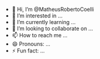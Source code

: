 - 👋 Hi, I’m @MatheusRobertoCoelli
- 👀 I’m interested in ...
- 🌱 I’m currently learning ...
- 💞️ I’m looking to collaborate on ...
- 📫 How to reach me ...
- 😄 Pronouns: ...
- ⚡ Fun fact: ...

<!---
MatheusRobertoCoelli/MatheusRobertoCoelli is a ✨ special ✨ repository because its `README.md` (this file) appears on your GitHub profile.
You can click the Preview link to take a look at your changes.
--->

